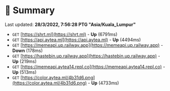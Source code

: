# 📖 Summary
Last updated: **28/3/2022, 7:56:28 PTG "Asia/Kuala_Lumpur"**

- `GET` [https://shrt.ml](https://shrt.ml) - **Up** (6791ms)
- `GET` [https://api.aytea.ml](https://api.aytea.ml) - **Up** (4494ms)
- `GET` [https://memeapi.up.railway.app](https://memeapi.up.railway.app) - **Down** (178ms)
- `GET` [https://hastebin.up.railway.app](https://hastebin.up.railway.app) - **Up** (219ms)
- `GET` [https://memeapi.aytea14.repl.co](https://memeapi.aytea14.repl.co) - **Up** (513ms)
- `GET` [https://color.aytea.ml/4b31d6.png](https://color.aytea.ml/4b31d6.png) - **Up** (4733ms)
